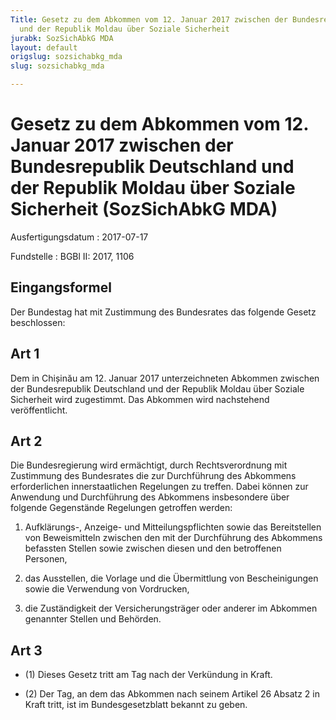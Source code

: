 ```yaml
---
Title: Gesetz zu dem Abkommen vom 12. Januar 2017 zwischen der Bundesrepublik Deutschland
  und der Republik Moldau über Soziale Sicherheit
jurabk: SozSichAbkG MDA
layout: default
origslug: sozsichabkg_mda
slug: sozsichabkg_mda

---
```


# Gesetz zu dem Abkommen vom 12. Januar 2017 zwischen der Bundesrepublik Deutschland und der Republik Moldau über Soziale Sicherheit (SozSichAbkG MDA)

Ausfertigungsdatum
:   2017-07-17

Fundstelle
:   BGBl II: 2017, 1106


## Eingangsformel

Der Bundestag hat mit Zustimmung des Bundesrates das folgende Gesetz beschlossen:


## Art 1

Dem in Chișinău am 12. Januar 2017 unterzeichneten Abkommen zwischen der Bundesrepublik Deutschland und der Republik Moldau über Soziale Sicherheit wird zugestimmt. Das Abkommen wird nachstehend veröffentlicht.


## Art 2

Die Bundesregierung wird ermächtigt, durch Rechtsverordnung mit Zustimmung des Bundesrates die zur Durchführung des Abkommens erforderlichen innerstaatlichen Regelungen zu treffen. Dabei können zur Anwendung und Durchführung des Abkommens insbesondere über folgende Gegenstände Regelungen getroffen werden:

1.  Aufklärungs-, Anzeige- und Mitteilungspflichten sowie das Bereitstellen von Beweismitteln zwischen den mit der Durchführung des Abkommens befassten Stellen sowie zwischen diesen und den betroffenen Personen,


2.  das Ausstellen, die Vorlage und die Übermittlung von Bescheinigungen sowie die Verwendung von Vordrucken,


3.  die Zuständigkeit der Versicherungsträger oder anderer im Abkommen genannter Stellen und Behörden.





## Art 3


*   (1) Dieses Gesetz tritt am Tag nach der Verkündung in Kraft.


*   (2) Der Tag, an dem das Abkommen nach seinem Artikel 26 Absatz 2 in Kraft tritt, ist im Bundesgesetzblatt bekannt zu geben.




